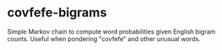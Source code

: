 # covfefe-bigrams
Simple Markov chain to compute word probabilities given English bigram counts. Useful when pondering "covfefe" and other unusual words.
